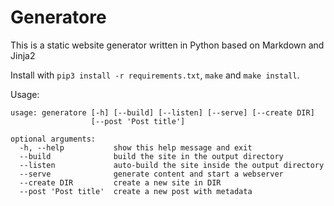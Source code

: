 # Generatore

This is a static website generator written in Python based on Markdown and Jinja2

Install with `pip3 install -r requirements.txt`, `make` and `make install`.

Usage:

```
usage: generatore [-h] [--build] [--listen] [--serve] [--create DIR]
                  [--post 'Post title']

optional arguments:
  -h, --help           show this help message and exit
  --build              build the site in the output directory
  --listen             auto-build the site inside the output directory
  --serve              generate content and start a webserver
  --create DIR         create a new site in DIR
  --post 'Post title'  create a new post with metadata
```